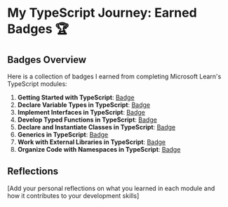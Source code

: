# My TypeScript Journey: Earned Badges 🏆

## Badges Overview

Here is a collection of badges I earned from completing Microsoft Learn's TypeScript modules:

1. **Getting Started with TypeScript**: [Badge](https://learn.microsoft.com/en-us/users/kagerka/achievements/dgq64dqj)
2. **Declare Variable Types in TypeScript**: [Badge](https://learn.microsoft.com/en-us/users/kagerka/achievements/uflzhvs3)
3. **Implement Interfaces in TypeScript**: [Badge](https://learn.microsoft.com/en-us/users/kagerka/achievements/ejzhaxxp)
4. **Develop Typed Functions in TypeScript**: [Badge](https://learn.microsoft.com/en-us/users/kagerka/achievements/qd7nkrge)
5. **Declare and Instantiate Classes in TypeScript**: [Badge](https://learn.microsoft.com/en-us/users/kagerka/achievements/k5mr3fgb)
6. **Generics in TypeScript**: [Badge](badge-link)
7. **Work with External Libraries in TypeScript**: [Badge](badge-link)
8. **Organize Code with Namespaces in TypeScript**: [Badge](badge-link)

## Reflections

[Add your personal reflections on what you learned in each module and how it contributes to your development skills]
